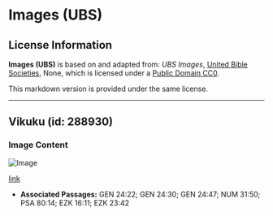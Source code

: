 # Images (UBS)

## License Information

**Images (UBS)** is based on and adapted from: _UBS Images_, [United Bible Societies](https://unitedbiblesocieties.org/), None, which is licensed under a [Public Domain CC0](https://creativecommons.org/public-domain/cc0/).

This markdown version is provided under the same license.



--------------------------------

## Vikuku (id: 288930)

### Image Content

![Image](https://cdn.aquifer.bible/aquifer-content/resources/Media/WEB-0086_bracelets.jpg)

[link](https://cdn.aquifer.bible/aquifer-content/resources/Media/WEB-0086_bracelets.jpg)

* **Associated Passages:** GEN 24:22; GEN 24:30; GEN 24:47; NUM 31:50; PSA 80:14; EZK 16:11; EZK 23:42


